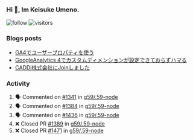 ### Hi 👋, Im Keisuke Umeno.

<!--
**9renpoto/9renpoto** is a ✨ _special_ ✨ repository because its `README.md` (this file) appears on your GitHub profile.

Here are some ideas to get you started:

- 🔭 I’m currently working on ...
- 🌱 I’m currently learning ...
- 👯 I’m looking to collaborate on ...
- 🤔 I’m looking for help with ...
- 💬 Ask me about ...
- 📫 How to reach me: ...
- 😄 Pronouns: ...
- ⚡ Fun fact: ...
-->

![follow](https://img.shields.io/github/followers/9renpoto?label=Follow&style=social)
![visitors](https://komarev.com/ghpvc/?username=9renpoto&label=Profile%20views&color=0e75b6&style=flat)

### Blogs posts

<!-- BLOG-POST-LIST:START -->
- [GA4でユーザープロパティを使う](https://9renpoto.dev/2021/02/21/google-analytics-4-user-properties/)
- [GoogleAnalytics 4でカスタムディメンションが設定できておらずハマる](https://9renpoto.dev/2021/02/13/google-analytics-4/)
- [CADDi株式会社にJoinしました](https://9renpoto.dev/2020/12/05/join/)
<!-- BLOG-POST-LIST:END -->

### Activity

<!--START_SECTION:activity-->
1. 🗣 Commented on [#1341](https://github.com/g59/.59-node/issues/1341) in [g59/.59-node](https://github.com/g59/.59-node)
2. 🗣 Commented on [#1384](https://github.com/g59/.59-node/issues/1384) in [g59/.59-node](https://github.com/g59/.59-node)
3. 🗣 Commented on [#1436](https://github.com/g59/.59-node/issues/1436) in [g59/.59-node](https://github.com/g59/.59-node)
4. ❌ Closed PR [#1389](https://github.com/g59/.59-node/pull/1389) in [g59/.59-node](https://github.com/g59/.59-node)
5. ❌ Closed PR [#1471](https://github.com/g59/.59-node/pull/1471) in [g59/.59-node](https://github.com/g59/.59-node)
<!--END_SECTION:activity-->

<!--START_SECTION:waka-->
<!--END_SECTION:waka-->

